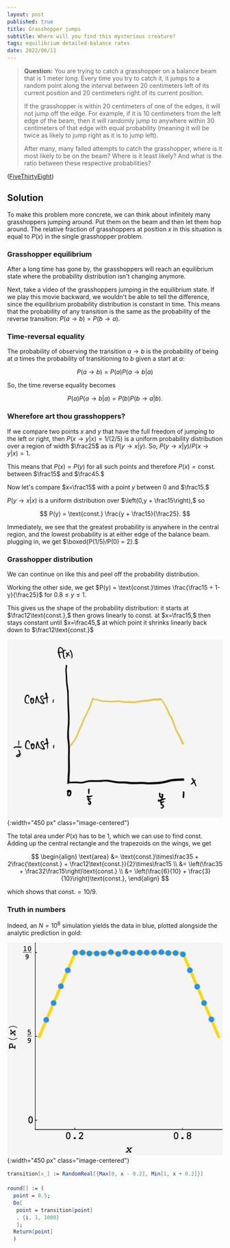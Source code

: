 ```yaml
---
layout: post
published: true
title: Grasshopper jumps
subtitle: Where will you find this mysterious creature?
tags: equilibrium detailed-balance rates
date: 2022/06/11
---
```


>**Question:** You are trying to catch a grasshopper on a balance beam that is 1 meter long. Every time you try to catch it, it jumps to a random point along the interval between 20 centimeters left of its current position and 20 centimeters right of its current position.
>
>If the grasshopper is within 20 centimeters of one of the edges, it will not jump off the edge. For example, if it is 10 centimeters from the left edge of the beam, then it will randomly jump to anywhere within 30 centimeters of that edge with equal probability (meaning it will be twice as likely to jump right as it is to jump left).
>
>After many, many failed attempts to catch the grasshopper, where is it most likely to be on the beam? Where is it least likely? And what is the ratio between these respective probabilities?

<!--more-->

([FiveThirtyEight](https://fivethirtyeight.com/features/can-you-catch-the-grasshopper/))

## Solution

To make this problem more concrete, we can think about infinitely many grasshoppers jumping around. Put them on the beam and then let them hop around. The relative fraction of grasshoppers at position $x$ in this situation is equal to $P(x)$ in the single grasshopper problem. 

### Grasshopper equilibrium

After a long time has gone by, the grasshoppers will reach an equilibrium state where the probability distribution isn't changing anymore. 

Next, take a video of the grasshoppers jumping in the equilibrium state. If we play this movie backward, we wouldn't be able to tell the difference, since the equilibrium probability distribution is constant in time. This means that the probability of any transition is the same as the probability of the reverse transition: $P(a\rightarrow b) = P(b\rightarrow a).$ 

### Time-reversal equality

The probability of observing the transition $a\rightarrow b$ is the probability of being at $a$ times the probability of transitioning to $b$ given a start at $a:$

$$
  P(a\rightarrow b) = P(a) P(a \rightarrow b\rvert a)
$$

So, the time reverse equality becomes

$$
  P(a) P(a\rightarrow b\rvert a) = P(b) P(b\rightarrow a\rvert b).
$$

### Wherefore art thou grasshoppers?

If we compare two points $x$ and $y$ that have the full freedom of jumping to the left or right, then $P(x\rightarrow y\rvert x) = 1/(2/5)$ is a uniform probability distribution over a region of width $\frac25$ as is $P(y\rightarrow x\rvert y).$ So, $P(y\rightarrow x\rvert y) / P(x\rightarrow y\rvert x) = 1.$

This means that $P(x) = P(y)$ for all such points and therefore $P(x) = \text{const.}$ between $\frac15$ and $\frac45.$

<!-- Starting from the edges of this region, we can exploit the time-reversal equality again to get the rest of $P(x).$ -->

Now let's compare $x=\frac15$ with a point $y$ between $0$ and $\frac15.$

$P(y\rightarrow x\rvert x)$ is a uniform distribution over $\left(0,y + \frac15\right),$ so

$$
  P(y) = \text{const.} \frac{y + \frac15}{\frac25}.
$$

Immediately, we see that the greatest probability is anywhere in the central region, and the lowest probability is at either edge of the balance beam. plugging in, we get $\boxed{P(1/5)/P(0) = 2}.$

### Grasshopper distribution

We can continue on like this and peel off the probability distribution.

Working the other side, we get $P(y) = \text{const.}\times \frac{\frac15 + 1-y}{\frac25}$ for $0.8\leq y\leq 1.$

This gives us the shape of the probability distribution: it starts at $\frac12\text{const.},$ then grows linearly to $\text{const.}$ at $x=\frac15,$ then stays constant until $x=\frac45,$ at which point it shrinks linearly back down to $\frac12\text{const.}$

![](/img/2022-06-11-grasshopper-distribution-sketch.png){:width="450 px" class="image-centered"}

The total area under $P(x)$ has to be $1,$ which we can use to find $\text{const.}$ Adding up the central rectangle and the trapezoids on the wings, we get

$$
  \begin{align}
    \text{area} &= \text{const.}\times\frac35 + 2\frac{\text{const.} + \frac12\text{const.}}{2}\times\frac15 \\
    &= \left(\frac35 + \frac32\frac15\right)\text{const.} \\
    &= \left(\frac{6}{10} + \frac{3}{10}\right)\text{const.},
  \end{align}
$$

which shows that $\text{const.} = 10/9.$

### Truth in numbers

Indeed, an $N=10^8$ simulation yields the data in blue, plotted alongside the analytic prediction in gold:

![](/img/2022-06-11-grasshopper-jump.png){:width="450 px" class="image-centered"}

```mathematica
transition[x_] := RandomReal[{Max[0, x - 0.2], Min[1, x + 0.2]}]

round[] := (
  point = 0.5;
  Do[
   point = transition[point]
   , {i, 1, 1000}
   ];
  Return[point]
  )
```

<br>
